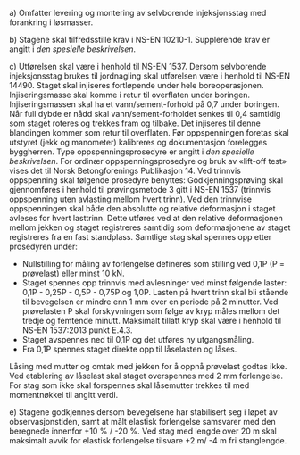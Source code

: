 a) Omfatter levering og montering av selvborende injeksjonsstag med forankring i løsmasser.

b) Stagene skal tilfredsstille krav i NS-EN 10210-1. Supplerende krav er angitt i *den spesielle beskrivelsen*.

c) Utførelsen skal være i henhold til NS-EN 1537. Dersom selvborende injeksjonsstag brukes til jordnagling skal utførelsen være i henhold til NS-EN 14490.
Staget skal injiseres fortløpende under hele boreoperasjonen. Injiseringsmasse skal komme i retur til overflaten under boringen. Injiseringsmassen skal ha et vann/sement-forhold på 0,7 under boringen.
Når full dybde er nådd skal vann/sement-forholdet senkes til 0,4 samtidig som staget roteres og trekkes fram og tilbake. Det injiseres til denne blandingen kommer som retur til overflaten.
Før oppspenningen foretas skal utstyret (jekk og manometer) kalibreres og dokumentasjon forelegges byggherren.
Type oppspenningsprosedyre er angitt i *den spesielle beskrivelsen*. For ordinær oppspenningsprosedyre og bruk av «lift-off test» vises det til Norsk Betongforenings Publikasjon 14. Ved trinnvis oppspenning skal følgende prosedyre benyttes:
Godkjenningsprøving skal gjennomføres i henhold til prøvingsmetode 3 gitt i NS-EN 1537 (trinnvis oppspenning uten avlasting mellom hvert trinn).
Ved den trinnvise oppspenningen skal både den absolutte og relative deformasjon i staget avleses for hvert lasttrinn. Dette utføres ved at den relative deformasjonen mellom jekken og staget registreres samtidig som deformasjonene av staget registreres fra en fast standplass.
Samtlige stag skal spennes opp etter prosedyren under:
-  Nullstilling for måling av forlengelse defineres som stilling ved 0,1P (P = prøvelast) eller minst 10 kN.
-  Staget spennes opp trinnvis med avlesninger ved minst følgende laster: 0,1P - 0,25P - 0,5P - 0,75P og 1,0P. Lasten på hvert trinn skal bli stående til bevegelsen er mindre enn 1 mm over en periode på 2 minutter. Ved prøvelasten P skal forskyvningen som følge av kryp måles mellom det tredje og femtende minutt. Maksimalt tillatt kryp skal være i henhold til NS-EN 1537:2013 punkt E.4.3.
-  Staget avspennes ned til 0,1P og det utføres ny utgangsmåling.
-  Fra 0,1P spennes staget direkte opp til låselasten og låses.

Låsing med mutter og omtak med jekken for å oppnå prøvelast godtas ikke.
Ved etablering av låselast skal staget overspennes med 2 mm forlengelse.
For stag som ikke skal forspennes skal låsemutter trekkes til med momentnøkkel til angitt verdi.

e) Stagene godkjennes dersom bevegelsene har stabilisert seg i løpet av observasjonstiden, samt at målt elastisk forlengelse samsvarer med den beregnede innenfor +10 % / -20 %. Ved stag med lengde over 20 m skal maksimalt avvik for elastisk forlengelse tilsvare +2 m/ -4 m fri stanglengde.

